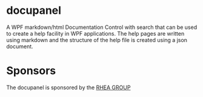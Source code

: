 # docupanel
A WPF markdown/html Documentation Control with search that can be used to create a help facility in WPF applications. The help pages are written using markdown and the structure of the help file is created using a json document.

# Sponsors

The docupanel is sponsored by the [RHEA GROUP](http://www.rheagroup.com)
